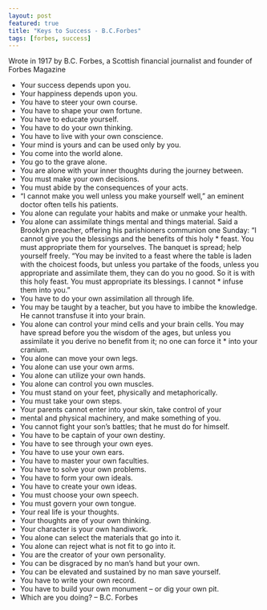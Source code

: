 ```yaml
---
layout: post
featured: true
title: "Keys to Success - B.C.Forbes"
tags: [forbes, success]
---
```


Wrote in 1917 by B.C. Forbes, a Scottish financial journalist and founder of Forbes Magazine

* Your success depends upon you.
* Your happiness depends upon you.
* You have to steer your own course.
* You have to shape your own fortune.
* You have to educate yourself.
* You have to do your own thinking.
* You have to live with your own conscience.
* Your mind is yours and can be used only by you.
* You come into the world alone.
* You go to the grave alone.
* You are alone with your inner thoughts during the journey between.
* You must make your own decisions.
* You must abide by the consequences of your acts.
* “I cannot make you well unless you make yourself well,” an eminent doctor often tells his patients.
* You alone can regulate your habits and make or unmake your health.
* You alone can assimilate things mental and things material.
Said a Brooklyn preacher, offering his parishioners communion one Sunday: “I cannot give you the blessings and the benefits of this holy * feast. You must appropriate them for yourselves. The banquet is spread; help yourself freely.
“You may be invited to a feast where the table is laden with the choicest foods, but unless you partake of the foods, unless you appropriate and assimilate them, they can do you no good. So it is with this holy feast. You must appropriate its blessings. I cannot * infuse them into you.”
* You have to do your own assimilation all through life.
* You may be taught by a teacher, but you have to imbibe the knowledge. He cannot transfuse it into your brain.
* You alone can control your mind cells and your brain cells.
You may have spread before you the wisdom of the ages, but unless you assimilate it you derive no benefit from it; no one can force it * into your cranium.
* You alone can move your own legs.
* You alone can use your own arms.
* You alone can utilize your own hands.
* You alone can control you own muscles.
* You must stand on your feet, physically and metaphorically.
* You must take your own steps.
* Your parents cannot enter into your skin, take control of your
* mental and physical machinery, and make something of you.
* You cannot fight your son’s battles; that he must do for himself.
* You have to be captain of your own destiny.
* You have to see through your own eyes.
* You have to use your own ears.
* You have to master your own faculties.
* You have to solve your own problems.
* You have to form your own ideals.
* You have to create your own ideas.
* You must choose your own speech.
* You must govern your own tongue.
* Your real life is your thoughts.
* Your thoughts are of your own thinking.
* Your character is your own handiwork.
* You alone can select the materials that go into it.
* You alone can reject what is not fit to go into it.
* You are the creator of your own personality.
* You can be disgraced by no man’s hand but your own.
* You can be elevated and sustained by no man save yourself.
* You have to write your own record.
* You have to build your own monument – or dig your own pit.
* Which are you doing?
– B.C. Forbes